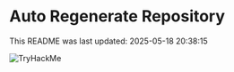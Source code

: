 # Auto Regenerate Repository

This README was last updated: 2025-05-18 20:38:15

 ![TryHackMe](https://tryhackme.com/badge/533634)
